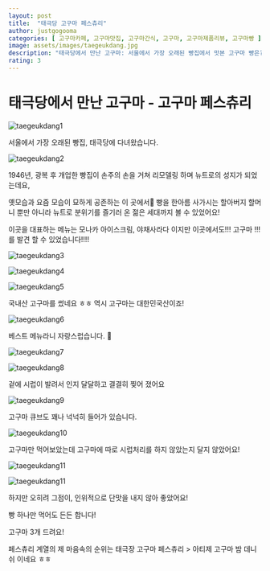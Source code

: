 ```yaml
---
layout: post
title:  "태극당 고구마 페스츄리"
author: justgogooma
categories: [ 고구마카페, 고구마맛집, 고구마간식, 고구마, 고구마제품리뷰, 고구마빵 ]
image: assets/images/taegeukdang.jpg
description: "태극당에서 만난 고구마: 서울에서 가장 오래된 빵집에서 맛본 고구마 빵은? "
rating: 3
---
```


# 태극당에서 만난 고구마 - 고구마 페스츄리 


![taegeukdang1](https://lh3.googleusercontent.com/kb_hGw7AsaD7kEfEgQ5LEolS5KMn7NmpoIg_ewzP0SiVX0EMvhNNxLJgolNy9s47KVopMtkhDvz-o7kvlBXjFguYCkdHcEOe2SIUA0QrLSVQUR1QI6_KsQOXELSQ5ClYT7PWjdiXZndVTjF7FpGRfaLKGZV6OhUvoFX0nbr_TbKwjOSEDdxL45PEwt4BHgijR0fDFEyGSxrH_Ybs6T0hmme-OnUiddJUsM5-oWMyS1bD8bf9RoAG0tmKzeyKvN3bSIGIBXTLbleAvKHAd-DpNAsRGMA6N8_9L8cK4cEq6ZgL1UAw7BgfiBAlKnGS2VY75FX9UYylCYmaP4vGNmLnEs3fe-LKkO4JuhV8UAxnHRmQR8TVseKJI1BFXpx2J1jvsZZfS4cf6TQiXDj6rIXwQh0nILe2mkM_hsdAwecnjEsqgwOEppYRW4S6ibL4TY8OcO7lnj7MiaRpTl8hlQ7VEK5RbgPfHlPehoYrKMoi2-bsDXNO01z-VamPUoilQtZtsMnvN5w5hNuiOyeYB2Fe8e6KIKLjEweF_2zIpttsCxJybBxqyX_doivdZU4usq65sokDTBGU8eEXTyHKFdaGsPS7RyWCkqYnjL3guF8bBSMzOShkfq0FPtZIeZ0V6cUYwjFkIBHLWdxc4n_uy22m7X68dXiAdLFuE78t9yGEpIzrZ7OIsaXtuvtJLyOOxYJCzsWTokWldt_qgRM0PNzSpXdMTk3PuwlncITPWEBg__Q1FR96NYSfw0w=w2028-h1520-no) 

서울에서 가장 오래된 빵집, 태극당에 다녀왔습니다. 

![taegeukdang2](https://lh3.googleusercontent.com/7EczqclVl6gydOzylArkecsaB7gLpQhq2nI7q2QJtBjMmOZYdevopfePJJmWcoHLQpYjmLbW_mTQjksRWtxtCcahRfbINXYjOkTjxWib3mqZ2HKHYaQNtELFGNUXVogO5sbfAoZ97U8-MBLdJkX7aFPWHy9HI6YV8ENQbyJ6xvvFAhXIeDmeU3QzOtTg8vA_R9qBIba7yJHqDqLTKrK37n8wODyinRpgP_oXfWlBd8xZRVahIh56yJFQ1MDKsZlTRdPsif3l6xYfSLeR6-LGDhXV7OkILCAlVOUaR2ICEgg5CoI1VjFpLzpA_A1DQfqOTAaaV5AkEINI0FcpIMxuJmoxM9V42B6JZxHkrYUGECYyY3HLMJi4qi7GggYMc9MIIs0z6HIS_n4MhK67Rt_vYUGT4Ix_TF7XeJCBAdaojQ9z-caAtSazeDBKLazUcz_HOS841WgFARDns7n90zTaU5LtQ7jyIoZtS7G2S9ucm8eqLQrqrh4C7lSCaWGfRCkn7XNj6d4qoAswtpHhKQILM8-6tDHrEHoKbFfHoy0ISDU-r7I7b6THfihsGcwttpIZo7bKwZLSe_CmSMsVzNNUfiSdhHL9cKthVd4MnFpXUl3SrQwj7T71VWc0FHs-M9DGnZTL-7UvyMbEkllH7b4M_Di3ZboVNVR3GgsYjicsU6PMHif7hkU2jTp5yTv9nlGZkdxpBJswmQw5qdirmas2m8fpMRsN0uy8PybgijB_yKU_5r9hJE6rznQ=w2028-h1520-no)

1946년,	광복 후 개업한 빵집이 손주의 손을 거쳐 리모델링 하며 뉴트로의 성지가 되었는데요,  

옛모습과 요즘 모습이 묘하게 공존하는 이 곳에서  빵을 한아름 사가시는 할아버지 할머니 뿐만 아니라 뉴트로 분위기를 즐기러 온 젊은 세대까지 볼 수 있었어요! 

이곳을 대표하는 메뉴는 모나카 아이스크림, 야채사라다 이지만 이곳에서도!!! 고구마 !!! 를 발견 할 수 있었습니다!!!! 

![taegeukdang3](https://lh3.googleusercontent.com/iEPunHP9YFmCzn9CIX1kQtyFX_lb1mCrJcpfm_FCr3A1Gs2P7jDGAeIkMLpYjvUn2zlFKdt5j9yjJXOIlsftExBzMh5C54HLddWdOZVoALWnFzck7PkBrbMAubMQ66XFNBJuHahdzXFuiWiAOeEcAixG7duslwrX2tqGWaw0wFGbGpDjBF-m2KITQv9qZBnBCScIsNQXOEEugoUeWX6llJCI5q5p9mJKBM9l43ZKynGzVylufm0oAQ5yYuMMcdiWeA-kILKGUnsAbrYwRSwIYwHPfDMjmN2tK6nZISyUIGqbKQYnMFghuIHPiOxBTRbFtFjdwmQWdckN5kZ9UOskbOZGmMshvY_jKfGYzleWIaBTEt8ZxISJkmSWGM2kX6M8uyoPg8JeWUDJySFmpVFu1TEUamKhyu2nMLccLSWMza_1Purq2s0KQ2OA8rN-rlJ5lsDJpnYEl6rlScpGhlemw0bbpgzh2uTEk19Fni-XgyC3sHOwP-cn3AVWLCkQklVgbPdgIx5WF1MI8Bnf_ioQTldYdUtWw-IejMlnZvdYsR6QBC7SBMx0WL5bFZoafdeKJaf6Evt84szSl5eSmYEDN4sGGgNfI4xlc8OCv6Z-k548TwNpR1JanPrBdaNdE9j_lqbaTu5atzXXdcpTyp4AXo6ecRs-3hyUn8aUSLuMDoptuLgR-Eh_kx_2LOmImQkN-6qti4CeP5tGAUhaNbEPE-crQOWCTXN2PPtfQRs4xHn0-MItMMiG29Q=s1080-no)


![taegeukdang4](https://lh3.googleusercontent.com/FraAfSYNOOmrZ_cVNUbNeklLV_X4e3U4jBHQthMaANl384A3ZshMyT9psJFzprJcbPLBpX76kuk-i6wiwymHBT73iDzDwGRW0tSxuHJ-e_w5REm2cJXjtzsBZ1fjfZVJtMbsx6CinOdOfL8IRh_-ecumNWWpoRAbiRmd_FBUtmTAW86nW327aTupNBXEXeP4L7i3JX0hTS2sqDMWTNMLexcp_F9sGA1A81OuNLPgBNJIG0xCSMvtmF4KzPnaZQadK3OlImgys_2ZGa9qP_ZRDHcbu_kE0-j5WOaYPOzkxwXz-BVJP0eiVvZtnbvo8PYZA9ErZ3ZUOvzk1qfvsYAqgmIurlZbLMEWMFBLnFEDobb6b-h08SYAzhCgmZ4eHVtXb5Z6qOOzc8UXMIQkcWFD5hLhCJKkc0QWNNT27H0gaW1Ezs1CMCcZqBGm6CelnMvefjYBXfZC89sD-zL7Csjvj0PI0m_87dTb9hNiyMwQFKki_h5nF2l7zcpleofU3wckFa56yEQYXv9FTjeHDaAT5P6cB3Pf4qRjkez8ntQcGJL293Qunlh88YHaJ6vgGux-cDCwolrISQf6M0fVAfuPn03WTSV2eVv1x5dZGlfc4Cd9HkigkBjLjs6GtMVQOlReIp0nacQMSocATbWtlk3SMgQKK7zxNZZKWtmYFQzz-KZIuT8n71OUdxeGOTKpv_D7nMIWt6Zy_0rox8EXxOZwyfeUJzRtaVtJHQX5z4KsXrThowzZULbhiXU=s1080-no)


![taegeukdang5](https://lh3.googleusercontent.com/qxY0cEw9I_RELDH2F98BLPKXsgTFq1HVVcSfnfU3YvktfSKoPHcCHwRUFOsy_QwUWE5Ylaa8P0ZLCDIHvC5BdmZRxwTzLgum0Xl7qeq4D0ShWzVhuZaKowNJyzLp8VyHtZn1Hmq-lhqcg3Tod-7BX9X1BcHZe8vZhi75lmxAjqBCr-FdiaGbHQu_7HXlCKKsFCG7uFRpU7fLghfFsh1zsNzjwexrvPoYXf2c8y-p6rUYyM89U5KAcBoCAVleLW-Ny-ULVxWT2lqywQb8DW7Lf7lvTZwOQUnZobeSj-E2ZjN1vdMvWpeRlPcXrN3v-vEbYdm66IEZX7lXqNmLpd3tq30algxhS-09SR0qpKhYdd5LVVAXvDpRfkX8-OXgmfB5tJBBS3spbTvkfvNnVe_XwuqBypa3msI-vOOLwiHX_mCl8XOdLMsxaNxiDOWkOQ5n8ds8DgTZ0ZeZhm9HmqGT2u408RbwNXBN3I_J6Y-teR0dHmqs8y1zFXQpHtr-7t_T4kSKWm2ZmuVPQQiwvTnBMNPXmKxHrhqa6GZcUklS2-l75MMKhtLD0SGFfrajdTbw1e5kJzs53A7P78CkCJ0dY7O6LcQMhBSN7T31Ckgf63xypzJyTYDssBGZwZAlYqHN6pMZx0bCMRV5lOowDcvkoUJCyIo8qgTnBdQ1gOM6MK2JGz_LjiSTw14K1K3T-2H0T-yuhaAKMFcyg5Hvl-3XTzSfjz3iXt_Pltxa6_cg_FdKEqpmJ9eCcsA=s1080-no)

국내산 고구마를 썼네요 ㅎㅎ 역시 고구마는 대한민국산이죠!

![taegeukdang6](https://lh3.googleusercontent.com/nkUO07QjLp69_sh4YFOq3YffVf9kSyn_17SRNNZhsWzLP0dvofsY2yfkpXxLy16vpFbviyXv0x8BPRtYZNaqMzZ65ha9OC_qDheBKSTKLSeGwTBerGSvKQgddUjRfNkvZ-CPeOmRHBdZJ3fnBSyHUj7ofRpe5URhfY-e1JainyYATTGpHWi0jVMULqC08xSvJ1RA04BC-qsMHQl9STRvc2L_tC34NM0ECc68eTFJTT0LbY5frm-nvxf6pVj79Vd-Qwg4uHNFnE_ZgBjdc7zG4kSm5ohwkhhozBM4r5fVNIecV06f1QeEAkAychn7XtOzsB9rOJTOpXyEaF0iukwQ89dv833WNoDxROuHDrnpe-lYyc5DjE9aZ07B7P1ZUDKe8-3aAumj71t-b1f_z7VhUlaVkWGzt_TXmEBj_JHb5BH5FWdqi209D31ytjSvonhCmjCPa7Kam16RX3SNmC4hSr7NQdXQLktX0fVoDYVGXuxPWV2P70iufApXrfAaztVYg_r7eSWRjNAOotmfz3PxAlKbDXU0MqPp1TK0Eze5y_96mBGGCa95bEoopMDLHX6fj3G2fdCJqmDYmSN7G6du_924a4LTEcqyk9s1YD6r1xbxva3VzXlub4QSEuxZgd83QhKKLrGR_xtHMT_SmVsiEcigGI7EKqdm6eHtWv52g2taTkQJSNvnVmyPuFOSjkv8yaV-KXTdJSAmgSg_FjKhSeVq95KrQonE-1ANQjFPZBV-q3zw7wVqBSo=s1080-no)

베스트 메뉴라니 자랑스럽습니다. 🥳

![taegeukdang7](https://lh3.googleusercontent.com/dJ6z8akQXCZNUxov-ES7zwn33fmNfaLn7_KAQi-w58rqH9OYQ9SSj4JjtVO0FZivVq8c2p77BUFcAk6HiXiZl5thzC8W3GsUsZU3dDj9moe9N0_XGMGGBYvL0PbKR0wwDxdIb-Fq2FZ8j0cfDtOnspSScP4qYO-ipq-v-hsaq1NJb77cv-Sy-3Ci8YS6rrYfMmC_AKXzuavAzdpAX1i0jHEU_UNfRFtRLlbIrEttMyUHT7FkJOHKB3wYqgdfykWT3ASnS7dOBocIfsgFvylLQULbgUyKVIl80cl1KXJAqQSZa9RNxLXALLWWHYCFFI3HsF1PtXWPEx1M9qgKGkBpNyiClbnXdoawmQO0qdum3qEQKFxDAeTm8BD7VFgrJjnqwXGIH2nxOiANfpYrcH8Aar0qJBQMdxOcCwPlhrJSsA8UIu83A7xFAsLOt26b9cflMZxslFZvsmu_z60tKaLIZuoygLGYk5hjPoit20yjrQz-yTfK6LCcoTgl0ZSrmgu8IpVmMx5beG9-Nz51WKyVR3WLdDyOpt_aB3324RcCg3eVSdCz4Us24DJDNe2FxNIr0N39YgGIpM8I6v29wd3gVYJFToZcTWLGvlita6HD8VJHkYuesc7FqO2vVBTSX7HBSSqcnVudWALOm5zd8aJua1pgiGKOkm0R4SQQ_28ET7Zncp7j_bwoShn5gXWrQQtiaWqOwpwMQKoiIh-ryMmnQljTPXVtTqUW0zLKwlIDZxddxthjv7sF6-8=s1080-no)

![taegeukdang8](https://lh3.googleusercontent.com/0OZAByZ9nbI6OvdkdI6nsiOTf3znTcGYphKGN1_udA9KHXs1jMNoPjMwcR-4iC755x22dVMbPutpJdhODtHJwAP_vnXOdrVpCtCVjuayL9bpfwNb-tqXnNUh4gJ87nIdFWfKQ5lOT_nY9qpDe__1IwkiAZv4A3rSqFSiIm9d-_MCS5_Ny0-rNEYjPz-CA3bdM4VCvgOSt5ZMf8gqZne02XFiDmf68pnH-WU0jfFNQwdCV2E0ErQp6ZyL3IAq5mD6X6sPLHWYjyPG9Zle3NRvNd6aqIVVhoRETJbdIswwlOO_Ju7ogEa4T2jULs3aBAiDFcNlq1vyRS1ziZYDDCa9BGPGRdPO_wjBb8FLWvZ4fRms3jC7-qq-mMbpmAGFc4biqzGG02o9nmQPBBa1U3hCkQJrK9p_0Gyp2krP_OH3_B_c9CTAeoU7r0Vrq3u6QDNVqxF5aYonReOZhrdlpa9gRBv0BAZNDhVNV-lotniGqVtoNG6o5eWYU26SQ-synQIape3zEAKqOZ_GzLJbHFNeJ1cWJyJLMXZ_RkzCPGB9vhh_zGu0GyuOQwkvmoHySaxAwfUuN0AU4r8W_ou2-c4Z4PvKd7_ok-g9aeifo1IL2uurEeqPFovS3rvWzJH7jrUwl_k3-RnMf34zXzOQgWYlsNuVGQRyx5p7TPFKKYOSjbfA1LXjZaBszSY8hxzn8xZ_kB0R90xyLCYewsyj3Fbh5Lahgi7B8udWIbELQt8qGv4Y2fn4luvi-Vg=s1080-no)

겉에 시럽이 발려서 인지 달달하고 결결히 찢어 졌어요


![taegeukdang9](https://lh3.googleusercontent.com/o8F0FOho4qJlF5NqSZwF77wYXdr5ZbLU-U2zcrU5US_oSDiwpj4_XysxanD_NLJVcHJuCiGA_dBRuJqMIfnOQjA_CMRi8FZpbZHIOV683Sse6FSv3XJ23HVTOve2J7ag7JhMoJlCaLW5ctqZxsERsUJr4TVNHogCmBP4SpX9XRRBg58HSmg2h1OjlqV4hGIZeKOlHEJUIp20afnMLi21r7vAm8U-eX4-qKzj2j_2FHU9UewkThDGLGFP9PTbWR1KquEBfb3USYumS_EErMxuMEoXY_-PYvB7lwJeyi65ou-4OGdYL9jRpNSzAbWe12qZTk7ABEIUWMRsqxVPs0IQcFm127hpr906-GfqrGzj_RrbYLf4WFiwaPlyvnMzrctC5wyYIH5-qGEU7DfNuk4ioXIYwsYDrv1PdQFIofcr4R3Xcx4OFeS6134ghGu0fMJN_1bWiGXaUpOqYZJtn8BzRyMQycTzJpv8inA-wwLfbhJ4p3j-fNyuJk9yeiEf_vvv528nxxBJRNlb_iWLjA1xRVMVIjXyXm1aoAnyyZOvmm7NZVzc3kuufgjDu2HSSX-rcGFsm5qzcX7b3SUzAE1_umiqVJJQQHsx4ANfTvA1nF7YXUrcvb6fQGHy8G19zQorxN1m4g51Sq-unnJXrt6lSsLfu4uxjBP3QLhQz6IsGT9akMPHO-0dUCs_sxwWxnD7r6az-j09bS6vLyzJ85-mXpAC27vKfrc2308D6Ty4iqK4kvA6GKHxZI8=s1080-no)

고구마 큐브도 꽤나 넉넉히 들어가 있습니다.

![taegeukdang10](https://lh3.googleusercontent.com/S9yj1wbK8NElJZerP2UsHY9Tptc6QR69m9AtkaauE_EgR46aIZWfQGQXe1f8JeBTnbZJz2KT-Ew8H5TB5IGJhF3U1PbaOeYffv6erhGrkZrida8kDVir36jWans-KcIM1IUz_s47HnRJQG8rF4z21XBgjAV9FfK9KQFTqICqEQtSNPt63X-GsIBr6fGKZyEFf1D8HO3zs3CC_ZzYmU28IMqu9H_R0bQqP02JsYo98I2XFrqN4vmgl2Ukap40q--_fo40S9ADdQfSugvPmYW66PrA9AYPmsd9ia88aJah4yQjYvDUT8jsyIT9e6nXBIO9JQWjwKDMOP1Z1JtsyLVBPOk6YPLByuZc1xjthcEAPrk1wiY_38BiN3qGYPhFkVoN1NPZhKXQpQX2wkT4c0XVn_cv7tYKvE1RjPM3_Our2PqlPtZIOCO0eeFFC-ZiPL3AXWHejECtqkVMJXbej7P7bN_pS-NWBHLtKMBWGmQmNItlR8xzBV8_yoVRgub7jDywYvahQbY4wNEF1Ax06gp8L5BLpHh7AMB9gqIMeV_REXqU0kXms4kmI270sgsEGR2iMoeY6wANIP1KEvbaun7gvIOmoRM8dxZsOyexY4EZBKwRLc6B0J2eKGQdoC2g1GSQlmZuS5pWbYVYT8YkzuK9zv5__DHF_nF1Dp3RVarhzRZageb9PgftoWM7K2V4RKaq9ugNY0jWfS6L-xJeZ1-vIvxgOurAIEsrRITLgP02yVAw0RnTI0KlpnY=s1080-no)

고구마만 먹어보았는데 
고구마에 따로 시럽처리를 하지 않았는지 
달지 않았어요!

![taegeukdang11](https://lh3.googleusercontent.com/BCQ4HbEiIgkgHEmbjQI4Td_MwiRIZ5lxg_qaC7bUQ2OlyAVHeLxmCTcHLfENzaI7I92TH4MGh2-Ty093hKhOU0CuS8JpGk4u8AaRYqyKVuJaRfeNBiDL2PCg6jYp0bfdJo496D82rmxSs3EjQ4Tljm6MKHPN_fyS0Hb27y8fmfxpiqrPYK59amsBnvBUo4TrDmWmmdy7SSgd755eWOYjjlDP0clRMyeKMlr4xp04v5fw4abUFqYFtM9V-eRVVgfWziKai63D-428NclGTCE8dNrauyGqJxpHDTwLt-_VhtC3B0pPCVuraH8rXXMe2LeG4tJQF0bdWjJG22oMUwwYpAYQ7Q4ojyrhSsrC3pOJdDSrjLVaR-ThXGm8UQHUMdj1QUOYVd598C0r1Pq8077AmyHnuHDo_yitMbmeupJmdN5V2qWaTUJ02_iSrm0UTwtUIXIS3xuBNvddZGMEAwv1r1Y9sqKgZT-fKdDMxA4jjbC_Eo8rR3teqH40UJaGh1fp2VD5qTdtLhmabh0_ho-Kkeizn1L5K3Yntrxjlq9hSoKz7o3ZxOsriHXXFpjy4sbJDLmGiiE3zVTbzhPP0-DnSwP3TYUzLlnx9d0Ddr7azpxGQXxJxQ7MG9nY_5i9FLcG662mQ5eFhbiei5wM0X3uNe8kWP40RjJ06qP9PvH3dAwFjabocRSxtJa3obVrQUTg1ecQYuOOH6RN5cZu4NLDXydPVoKnapdvcXTxp4f5HnHddz5_S7I6czI=s1080-no)

![taegeukdang11](https://lh3.googleusercontent.com/Z__91VwBK9KaBetrKmz4JpMNfqitKVjhSbfKr1r7iOaxt5GylFmi8x06VZ231NK152tYYsX2wnRKrWpD82Cpej8jYeZ8JO8QIDwH1zgae2Sddhvv_BCFScdSgJ1qOYz5ybMhsX34yrvht6reJ4cGCsbE3RgsOJhXziqQtl6fzlWfM2GKUjxJ79ox3bQ5d1Xs3-W1wvE3ewOVaTqw-l93tmMRRMFO2qVC5HKj1QOC7tq-YORbI0rpmGRG43xnDU7FwqUTF5inBX-iRFK2MLzTQ38hjLBuEfCv9mCn3cCNE5y9xfMEJ92ekw9KaidrhM3qKKrBUCYwEF5EPg40-9K0gT_M5L3Bn9hTZyZ03iDlq3iIbh5BPsKBN0Pl00kkAxFW_1x8mMyNYFbnZH67aHbBkdAKOUoqSXSbQ7xr-8sxyrPE9mQhnhK0_8UvErw8puggzht3J5LQKte4FjPqie3V_RJnCqMnhJW7rD9su11DybSurKOnxz4yydiw1Dc0Q9Q5n_OhnY-fWwT4W4fMP7aEYK5K4iLyXSB_okEhcv-Bq1iOzro0nGGFt3xWZgmACmo-ucOwBvmnGuQ8ANDw1QycrQXe54qZ6IvdSSGC_mMt5GVMdzWQWiDKtsarfMDlzbJP4JIsWnhGY8pQFN5dDS2W1L3fgbyFAglfO71XCXy0wgprWGhRWWP4H3JqMO7qkU0e20VX7t2pwY10Vo6-BtgW2stz_HfaheVrDfXuaWBAykVhplgkaAn1PCU=s1080-no)


하지만 오히려 그점이, 인위적으로 단맛을 내지 않아 좋았어요!

빵 하나만 먹어도 든든 합니다!

고구마 3개 드려요!

페스츄리 계열의 제 마음속의 순위는 태극장 고구마 페스츄리 > 아티제 고구마 밤 데니쉬 이네요 ㅎㅎ 
